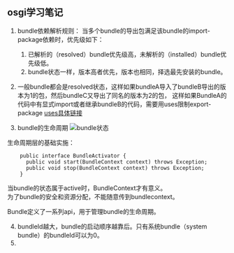 ## osgi学习笔记

1. bundle依赖解析规则：
  当多个bundle的导出包满足该bundle的import-package依赖时，优先级如下：

      1. 已解析的（resolved）bundle优先级高，未解析的（installed）bundle优先级低。
      2. bundle状态一样，版本高者优先，版本也相同，择选最先安装的bundle。
      
2. 一般bundle都会是resolved状态，这样如果bundleA导入了bundleB导出的版本为1的包，然后bundleC又导出了同名的版本为2的包，
这样如果BundleA的代码中有显式import或者继承bundleB的代码，需要用uses限制export-package
[uses具体链接](http://course.tianmaying.com/osgi-toturial/lesson/osgi-module-layer#22)

3. bundle的生命周期
![bundle状态](http://tmy-course.oss-cn-beijing.aliyuncs.com/osgi-toturial%2F03%2F00005.jpg)

生命周期层的基础实施：

        public interface BundleActivator {
          public void start(BundleContext context) throws Exception;
          public void stop(BundleContext context) throws Exception;
        }
        
当bundle的状态属于active时，BundleContext才有意义。  
为了bundle的安全和资源分配，不能随意传到bundlecontext。  

Bundle定义了一系列api，用于管理bundle的生命周期。  

4. bundleId越大，bundle的启动顺序越靠后。只有系统bundle（system bundle）的bundleId可以为0。
5. 


